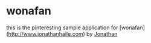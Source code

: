 # wonafan	

this is the pinteresting sample application for
[wonafan] (http://www.jonathanhaile.com)
by [Jonathan](http://www.jonathanhaile.com)